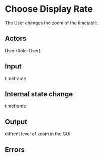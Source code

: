 # Choose Display Rate
The User changes the zoom of the timetable.

## Actors
User (Role: User)

## Input
timeframe

## Internal state change
timeframe

## Output
diffrent level of zoom in the GUI

## Errors

